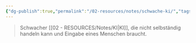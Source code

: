 ```yaml
---
{"dg-publish":true,"permalink":"/02-resources/notes/schwache-ki/","tags":["ausbildung/gfn/ap1/vorbereitung","informatik/AI"],"noteIcon":"","updated":"2025-09-27T01:32:45.000+02:00"}
---
```


>Schwacher [[02 - RESOURCES/Notes/KI\|KI]], die nicht selbständig handeln kann und Eingabe eines Menschen braucht.